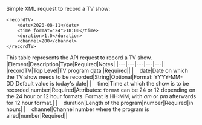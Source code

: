 Simple XML request to record a TV show:
```
<recordTV>  
	<date>2020-08-11</date>  
	<time format="24">18:00</time>  
	<duration>1.0</duration>  
	<channel>200</channel>  
</recordTV>
```
This table represents the API request to record a TV show.
|Element|Description|Type|Required|Notes|
|---|---|---|---|---|
|recordTV|Top Level|TV program data |Required||
|&nbsp; &nbsp; date|Date on which the TV show needs to be recorded|String|Optional|Format: YYYY-MM-DD|Default value is today's date|
|&nbsp; &nbsp; time|Time at which the show is to be recorded|number|Required|Attributes: `format` can be 24 or 12 depending on the 24 hour or 12 hour formats. Format is HH:MM, with *am* or *pm* afterwards for 12 hour format.|
|&nbsp; &nbsp; duration|Length of the program|number|Required|in hours|
|&nbsp; &nbsp; channel|Channel number where the program is aired|number|Required||

